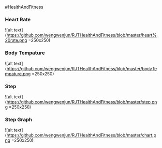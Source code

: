 #HealthAndFitness
### Heart Rate
![alt text](https://github.com/wengwenjun/RJTHealthAndFitness/blob/master/heart%20rate.png =250x250)
### Body Tempature
![alt text](https://github.com/wengwenjun/RJTHealthAndFitness/blob/master/bodyTempature.png =250x250)
### Step
![alt text](https://github.com/wengwenjun/RJTHealthAndFitness/blob/master/step.png =250x250)
### Step Graph
![alt text](https://github.com/wengwenjun/RJTHealthAndFitness/blob/master/chart.png =250x250)
